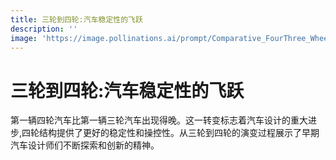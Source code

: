 ```yaml
---
title: 三轮到四轮:汽车稳定性的飞跃
description: ''
image: 'https://image.pollinations.ai/prompt/Comparative_FourThree_Wheels?width=720&height=480&seed=12'
---
```


# 三轮到四轮:汽车稳定性的飞跃

第一辆四轮汽车比第一辆三轮汽车出现得晚。这一转变标志着汽车设计的重大进步,四轮结构提供了更好的稳定性和操控性。从三轮到四轮的演变过程展示了早期汽车设计师们不断探索和创新的精神。
